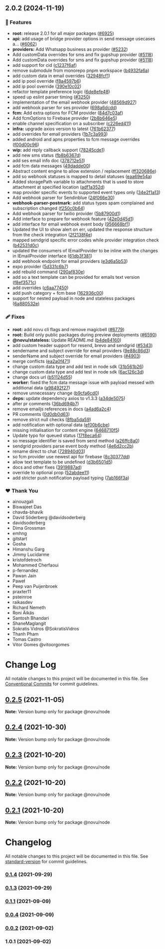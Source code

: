 ## 2.0.2 (2024-11-19)

### 🚀 Features

- **root:** release 2.0.1 for all major packages ([#6925](https://github.com/novuhq/novu/pull/6925))
- **api:** add usage of bridge provider options in send message usecases a… ([#6062](https://github.com/novuhq/novu/pull/6062))
- **providers:** Add Whatsapp business as provider ([#5232](https://github.com/novuhq/novu/pull/5232))
- Add customData overrides for sms and fix gupshup provider ([#5118](https://github.com/novuhq/novu/pull/5118))
- Add customData overrides for sms and fix gupshup provider ([#5118](https://github.com/novuhq/novu/pull/5118))
- add support for cid ([c1237f6af](https://github.com/novuhq/novu/commit/c1237f6af))
- remove submodule from monorepo pnpm workspace ([b4932fa6a](https://github.com/novuhq/novu/commit/b4932fa6a))
- add custom data in email overrides ([32948fcf1](https://github.com/novuhq/novu/commit/32948fcf1))
- add ip pool override ([f8a4597b6](https://github.com/novuhq/novu/commit/f8a4597b6))
- add ip pool override ([390e10c02](https://github.com/novuhq/novu/commit/390e10c02))
- refactor template preference logic ([6de8efe48](https://github.com/novuhq/novu/commit/6de8efe48))
- speed up eslint parser timing ([#3250](https://github.com/novuhq/novu/pull/3250))
- implementation of the email webhook provider ([48569d927](https://github.com/novuhq/novu/commit/48569d927))
- add webhook parser for ses provider ([698a6dcdd](https://github.com/novuhq/novu/commit/698a6dcdd))
- **fcm:** Add extra options for FCM provider ([84d7c03af](https://github.com/novuhq/novu/commit/84d7c03af))
- Add fcmOptions to Firebase provider ([2b8b646e5](https://github.com/novuhq/novu/commit/2b8b646e5))
- enable channel specification on a subscriber ([c226ed411](https://github.com/novuhq/novu/commit/c226ed411))
- **infra:** upgrade axios version to latest ([761b62377](https://github.com/novuhq/novu/commit/761b62377))
- add overrides for email providers ([1b7c3a993](https://github.com/novuhq/novu/commit/1b7c3a993))
- added android and apns properties to fcm message overrides ([f00d00c96](https://github.com/novuhq/novu/commit/f00d00c96))
- **wip:** add reply callback support ([78245cde1](https://github.com/novuhq/novu/commit/78245cde1))
- add new sms status ([fb8b6367d](https://github.com/novuhq/novu/commit/fb8b6367d))
- add ses email info doc ([378712e51](https://github.com/novuhq/novu/commit/378712e51))
- add fcm data messages ([49dadde00](https://github.com/novuhq/novu/commit/49dadde00))
- Abstract content engine to allow extension / replacement ([ff320686e](https://github.com/novuhq/novu/commit/ff320686e))
- add so webhook statuses is mapped to detail statuses ([eaa69e54a](https://github.com/novuhq/novu/commit/eaa69e54a))
- Added storagePath variable to attachments that is used to store attachment at specified location ([adf1a352d](https://github.com/novuhq/novu/commit/adf1a352d))
- map provider specific events to supported event types only ([34e2f1a13](https://github.com/novuhq/novu/commit/34e2f1a13))
- Add webhook parser for Sendinblue ([24f066e30](https://github.com/novuhq/novu/commit/24f066e30))
- **webhook-parser-postmark:** add status types spam complained and subscription changed ([f250c0b64](https://github.com/novuhq/novu/commit/f250c0b64))
- Add webhook parser for twilio provider ([5b87900d1](https://github.com/novuhq/novu/commit/5b87900d1))
- Add interface to prepare for webhook feature ([42e0d45d1](https://github.com/novuhq/novu/commit/42e0d45d1))
- add interface for email webhook event body ([956668bf1](https://github.com/novuhq/novu/commit/956668bf1))
- Updated the UI to show alert on err, updated the response structure from the check integration ([2f2138f4e](https://github.com/novuhq/novu/commit/2f2138f4e))
- mapped sendgrid specific error codes while provider integration check ([b42531d0c](https://github.com/novuhq/novu/commit/b42531d0c))
- updated the consumers of IEmailProvider to be inline with the changes in IEmailProvider interface ([61db3f381](https://github.com/novuhq/novu/commit/61db3f381))
- add webhook endpoint for email providers ([e3d6a5b53](https://github.com/novuhq/novu/commit/e3d6a5b53))
- expo provider ([5d331c6b7](https://github.com/novuhq/novu/commit/5d331c6b7))
- add rebuild command ([290af830e](https://github.com/novuhq/novu/commit/290af830e))
- add so a text template can be provided for emails text version ([f8ef3571c](https://github.com/novuhq/novu/commit/f8ef3571c))
- add overrides ([c6aa77450](https://github.com/novuhq/novu/commit/c6aa77450))
- add push category + fcm base ([162936c00](https://github.com/novuhq/novu/commit/162936c00))
- support for nested payload in node and stateless packages ([6a880532e](https://github.com/novuhq/novu/commit/6a880532e))

### 🩹 Fixes

- **root:** add novu cli flags and remove magicbell ([#6779](https://github.com/novuhq/novu/pull/6779))
- **root:** Build only public packages during preview deployments ([#6590](https://github.com/novuhq/novu/pull/6590))
- **@novu/stateless:** Update README.md ([b4de84160](https://github.com/novuhq/novu/commit/b4de84160))
- add custom header support for resend, brevo and sendgrid ([#5343](https://github.com/novuhq/novu/pull/5343))
- sendername and subject override for email providers ([9e88c86d3](https://github.com/novuhq/novu/commit/9e88c86d3))
- senderName and subject override for email providers ([#4903](https://github.com/novuhq/novu/pull/4903))
- merge conflicts ([ea2a0f471](https://github.com/novuhq/novu/commit/ea2a0f471))
- change custom data type and add test in node sdk ([31b561b26](https://github.com/novuhq/novu/commit/31b561b26))
- change custom data type and add test in node sdk ([6ac126c3d](https://github.com/novuhq/novu/commit/6ac126c3d))
- change docs url ([b51124d55](https://github.com/novuhq/novu/commit/b51124d55))
- **worker:** fixed the fcm data message issue with payload messed with additional data ([a98492f27](https://github.com/novuhq/novu/commit/a98492f27))
- remove unnecessary change ([b9cfa6cd0](https://github.com/novuhq/novu/commit/b9cfa6cd0))
- **deps:** update dependency axios to v1.3.3 ([a34de5075](https://github.com/novuhq/novu/commit/a34de5075))
- after pr comments ([36bd694b7](https://github.com/novuhq/novu/commit/36bd694b7))
- remove emailjs references in docs ([a4ad6a2c4](https://github.com/novuhq/novu/commit/a4ad6a2c4))
- PR comments ([0d0db0d63](https://github.com/novuhq/novu/commit/0d0db0d63))
- remove strict null checks ([8fba5da59](https://github.com/novuhq/novu/commit/8fba5da59))
- add notification with optional data ([ef00b6cbe](https://github.com/novuhq/novu/commit/ef00b6cbe))
- missing initialisation for content engine ([6468710f5](https://github.com/novuhq/novu/commit/6468710f5))
- Update typo for queued status ([17f8eca64](https://github.com/novuhq/novu/commit/17f8eca64))
- so message identifier is saved from send method ([a26ffc8a0](https://github.com/novuhq/novu/commit/a26ffc8a0))
- sendgrid providers parse event body method ([4e6d2cc2b](https://github.com/novuhq/novu/commit/4e6d2cc2b))
- rename direct to chat ([728940d03](https://github.com/novuhq/novu/commit/728940d03))
- so fcm provider use newest api for firebase ([8c30377dd](https://github.com/novuhq/novu/commit/8c30377dd))
- allow text template to be undefined ([d3b6501d5](https://github.com/novuhq/novu/commit/d3b6501d5))
- docs and other fixes ([3919887ad](https://github.com/novuhq/novu/commit/3919887ad))
- override to optional prop ([52abdee11](https://github.com/novuhq/novu/commit/52abdee11))
- add stricter push notification payload typing ([7ab166f3a](https://github.com/novuhq/novu/commit/7ab166f3a))

### ❤️  Thank You

- ainouzgali
- Biswajeet Das
- chavda-bhavik
- David Söderberg @davidsoderberg
- davidsoderberg
- Dima Grossman
- emhng
- gitstart
- Gosha
- Himanshu Garg
- Jimmy Lucidarme
- kristofdetroch
- Mohammed Cherfaoui
- p-fernandez
- Pawan Jain
- Paweł
- Peep van Puijenbroek
- praxter11
- psteinroe
- raikasdev
- Richard Nemeth
- Roni Äikäs
- Santosh Bhandari
- ShaneMaglangit
- Sokratis Vidros @SokratisVidros
- Thanh Pham
- Tomas Castro
- Vitor Gomes @vitoorgomes

# Change Log

All notable changes to this project will be documented in this file.
See [Conventional Commits](https://conventionalcommits.org) for commit guidelines.

## [0.2.5](https://github.com/novuhq/novu/compare/v0.2.4...v0.2.5) (2021-11-05)

**Note:** Version bump only for package @novu/node

## [0.2.4](https://github.com/novuhq/novu/compare/v0.2.3...v0.2.4) (2021-10-30)

**Note:** Version bump only for package @novu/node

## [0.2.3](https://github.com/novuhq/lib/compare/v0.2.2...v0.2.3) (2021-10-20)

**Note:** Version bump only for package @novu/node

## [0.2.2](https://github.com/novuhq/lib/compare/v0.1.4...v0.2.2) (2021-10-20)

**Note:** Version bump only for package @novu/node

## [0.2.1](https://github.com/novuhq/lib/compare/v0.1.4...v0.2.1) (2021-10-20)

**Note:** Version bump only for package @novu/node

# Changelog

All notable changes to this project will be documented in this file. See [standard-version](https://github.com/conventional-changelog/standard-version) for commit guidelines.

### [0.1.4](https://github.com/novuhq/lib/compare/v0.1.3...v0.1.4) (2021-09-29)

### [0.1.3](https://github.com/novuhq/lib/compare/v0.1.1...v0.1.3) (2021-09-29)

### [0.1.1](https://github.com/novuhq/lib/compare/v0.0.4...v0.1.1) (2021-09-09)

### [0.0.4](https://github.com/novuhq/lib/compare/v0.0.2...v0.0.4) (2021-09-09)

### [0.0.2](https://github.com/novuhq/lib/compare/v1.0.1...v0.0.2) (2021-09-02)

### 1.0.1 (2021-09-02)
